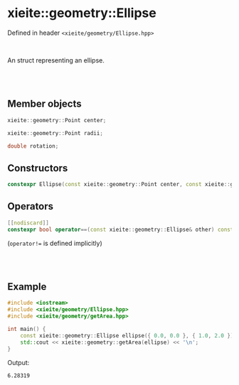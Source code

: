 # xieite::geometry::Ellipse
Defined in header `<xieite/geometry/Ellipse.hpp>`

<br/>

An struct representing an ellipse.

<br/><br/>

## Member objects
```cpp
xieite::geometry::Point center;
```
```cpp
xieite::geometry::Point radii;
```
```cpp
double rotation;
```

## Constructors
```cpp
constexpr Ellipse(const xieite::geometry::Point center, const xieite::geometry::Point radii, const double rotation = 0.0) noexcept;
```

## Operators
```cpp
[[nodiscard]]
constexpr bool operator==(const xieite::geometry::Ellipse& other) const noexcept;
```
(`operator!=` is defined implicitly)

<br/><br/>

## Example
```cpp
#include <iostream>
#include <xieite/geometry/Ellipse.hpp>
#include <xieite/geometry/getArea.hpp>

int main() {
	const xieite::geometry::Ellipse ellipse({ 0.0, 0.0 }, { 1.0, 2.0 });
	std::cout << xieite::geometry::getArea(ellipse) << '\n';
}
```
Output:
```
6.28319
```

